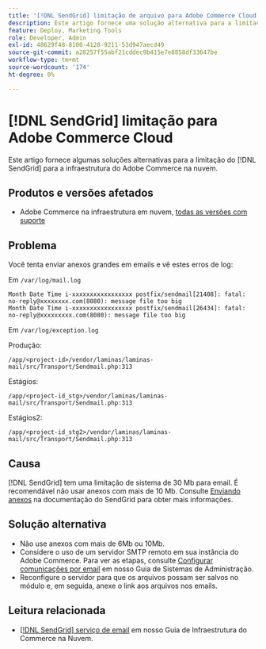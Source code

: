 ```yaml
---
title: '[!DNL SendGrid] limitação de arquivo para Adobe Commerce Cloud'
description: Este artigo fornece uma solução alternativa para a limitação de  [!DNL SendGrid]  do Adobe Commerce na infraestrutura em nuvem.
feature: Deploy, Marketing Tools
role: Developer, Admin
exl-id: 48629f48-8100-4128-9211-53d947aecd49
source-git-commit: a28257f55abf21cddec9b415e7e8858df33647be
workflow-type: tm+mt
source-wordcount: '174'
ht-degree: 0%

---
```


# [!DNL SendGrid] limitação para Adobe Commerce Cloud

Este artigo fornece algumas soluções alternativas para a limitação do [!DNL SendGrid] para a infraestrutura do Adobe Commerce na nuvem.

## Produtos e versões afetados

* Adobe Commerce na infraestrutura em nuvem, [todas as versões com suporte](https://magento.com/sites/default/files/magento-software-lifecycle-policy.pdf)


## Problema

Você tenta enviar anexos grandes em emails e vê estes erros de log:

Em `/var/log/mail.log`

```shell
Month Date Time i-xxxxxxxxxxxxxxxxx postfix/sendmail[21408]: fatal: no-reply@xxxxxxxx.com(8080): message file too big
Month Date Time i-xxxxxxxxxxxxxxxxx postfix/sendmail[26434]: fatal: no-reply@xxxxxxxxx.com(8080): message file too big
```

Em `/var/log/exception.log`

Produção:

`/app/<project-id>/vendor/laminas/laminas-mail/src/Transport/Sendmail.php:313`

Estágios:

`/app/<project-id_stg>/vendor/laminas/laminas-mail/src/Transport/Sendmail.php:313`

Estágios2:

`/app/<project-id_stg2>/vendor/laminas/laminas-mail/src/Transport/Sendmail.php:313`

## Causa

[!DNL SendGrid] tem uma limitação de sistema de 30 Mb para email. É recomendável não usar anexos com mais de 10 Mb. Consulte [Enviando anexos](https://docs.sendgrid.com/ui/sending-email/attachments-with-digioh) na documentação do SendGrid para obter mais informações.

## Solução alternativa

* Não use anexos com mais de 6Mb ou 10Mb.
* Considere o uso de um servidor SMTP remoto em sua instância do Adobe Commerce. Para ver as etapas, consulte [Configurar comunicações por email](https://experienceleague.adobe.com/docs/commerce-admin/systems/communications/email-communications.html) em nosso Guia de Sistemas de Administração.
* Reconfigure o servidor para que os arquivos possam ser salvos no módulo e, em seguida, anexe o link aos arquivos nos emails.

## Leitura relacionada

* [[!DNL SendGrid] serviço de email](https://experienceleague.adobe.com/docs/commerce-cloud-service/user-guide/project/sendgrid.html) em nosso Guia de Infraestrutura do Commerce na Nuvem.
